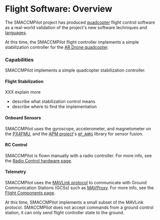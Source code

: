 # Flight Software: Overview

The SMACCMPilot project has produced [quadcopter][] flight control software as a
real-world validation of the project's new software techniques and [languages][].

[quadcopter]: http://en.wikipedia.org/wiki/Quadcopter
[languages]: ../languages/

At this time, the SMACCMPilot flight controller implements a simple
stabilization controller for the [AR Drone quadcopter][hardware].

[hardware]: ../hardware/

### Capabilities

SMACCMPilot implements a simple quadcopter stabilization controller.

#### Flight Stabilization

XXX explain more
* describe what stabilization control means
* describe where to find the implementation

#### Onboard Sensors

SMACCMPilot uses the gyroscope, accelerometer, and magnetometer on the
[PX4FMU][px4fmu], and the [APM project][apm]'s  [`AP_AHRS`][ap-ahrs] library
for sensor fusion.

[apm]: flight-apm.html
[px4fmu]: ../hardware/flightcontroller.html
[ap-ahrs]: http://github.com/GaloisInc/ardupilot/tree/master/libraries/AP_AHRS

#### RC Control

SMACCMPilot is flown manually with a radio controller. For more info, see the
[Radio Control hardware page](../hardware/rc-controller.html).

#### Telemetry

SMACCMPilot uses the [MAVLink protocol][mavlink] to communicate with Ground
Communication Stations (GCSs) such as [MAVProxy][]. For more info, see
the [Flight Components page](flight-components.html).

At this time, SMACCMPilot implements a small subset of the MAVLink protocol.
SMACCMPilot does not accept commands from a ground control station, it can only
send flight controller state to the ground.

[MAVProxy]: http://qgroundcontrol.org/mavlink/mavproxy_startpage
[mavlink]: http://qgroundcontrol.org/mavlink/start
